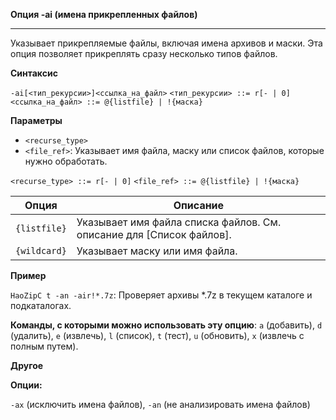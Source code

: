 ﻿**Опция -ai (имена прикрепленных файлов)**

--------------------------------------------------------------------------------

Указывает прикрепляемые файлы, включая имена архивов и маски. Эта опция позволяет прикреплять сразу несколько типов файлов.

**Синтаксис**

`-ai[<тип_рекурсии>]<ссылка_на_файл>`
`<тип_рекурсии> ::= r[- | 0]`
`<ссылка_на_файл> ::= @{listfile} | !{маска}`

**Параметры**

* `<recurse_type>`
* `<file_ref>`: Указывает имя файла, маску или список файлов, которые нужно обработать.

`<recurse_type> ::= r[- | 0]`
`<file_ref> ::= @{listfile} | !{маска}`

| Опция    | Описание                                                                  |
|-----------|-----------------------------------------------------------------------------|
| `{listfile}` | Указывает имя файла списка файлов. См. описание для [Список файлов].       |
| `{wildcard}` | Указывает маску или имя файла.                                           |

**Пример**

`HaoZipC t -an -air!*.7z`: Проверяет архивы *.7z в текущем каталоге и подкаталогах.

**Команды, с которыми можно использовать эту опцию**: `a` (добавить), `d` (удалить), `e` (извлечь), `l` (список), `t` (тест), `u` (обновить), `x` (извлечь с полным путем).

**Другое**

**Опции:**

`-ax` (исключить имена файлов), `-an` (не анализировать имена файлов)
